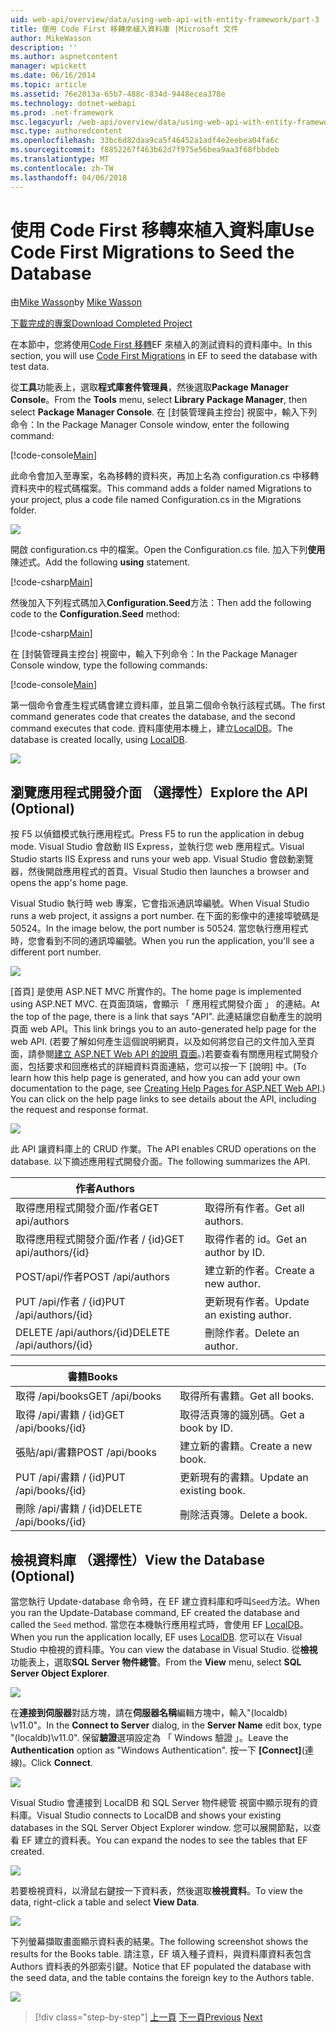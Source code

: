 ```yaml
---
uid: web-api/overview/data/using-web-api-with-entity-framework/part-3
title: 使用 Code First 移轉來植入資料庫 |Microsoft 文件
author: MikeWasson
description: ''
ms.author: aspnetcontent
manager: wpickett
ms.date: 06/16/2014
ms.topic: article
ms.assetid: 76e2013a-65b7-488c-834d-9448ecea378e
ms.technology: dotnet-webapi
ms.prod: .net-framework
msc.legacyurl: /web-api/overview/data/using-web-api-with-entity-framework/part-3
msc.type: authoredcontent
ms.openlocfilehash: 33bc6d82daa9ca5f46452a1adf4e2eebea04fa6c
ms.sourcegitcommit: f8852267f463b62d7f975e56bea9aa3f68fbbdeb
ms.translationtype: MT
ms.contentlocale: zh-TW
ms.lasthandoff: 04/06/2018
---
```

<a name="use-code-first-migrations-to-seed-the-database"></a><span data-ttu-id="f43f9-102">使用 Code First 移轉來植入資料庫</span><span class="sxs-lookup"><span data-stu-id="f43f9-102">Use Code First Migrations to Seed the Database</span></span>
====================
<span data-ttu-id="f43f9-103">由[Mike Wasson](https://github.com/MikeWasson)</span><span class="sxs-lookup"><span data-stu-id="f43f9-103">by [Mike Wasson](https://github.com/MikeWasson)</span></span>

[<span data-ttu-id="f43f9-104">下載完成的專案</span><span class="sxs-lookup"><span data-stu-id="f43f9-104">Download Completed Project</span></span>](https://github.com/MikeWasson/BookService)

<span data-ttu-id="f43f9-105">在本節中，您將使用[Code First 移轉](https://msdn.microsoft.com/data/jj591621)EF 來植入的測試資料的資料庫中。</span><span class="sxs-lookup"><span data-stu-id="f43f9-105">In this section, you will use [Code First Migrations](https://msdn.microsoft.com/data/jj591621) in EF to seed the database with test data.</span></span>

<span data-ttu-id="f43f9-106">從**工具**功能表上，選取**程式庫套件管理員**，然後選取**Package Manager Console**。</span><span class="sxs-lookup"><span data-stu-id="f43f9-106">From the **Tools** menu, select **Library Package Manager**, then select **Package Manager Console**.</span></span> <span data-ttu-id="f43f9-107">在 [封裝管理員主控台] 視窗中，輸入下列命令：</span><span class="sxs-lookup"><span data-stu-id="f43f9-107">In the Package Manager Console window, enter the following command:</span></span>

[!code-console[Main](part-3/samples/sample1.cmd)]

<span data-ttu-id="f43f9-108">此命令會加入至專案，名為移轉的資料夾，再加上名為 configuration.cs 中移轉資料夾中的程式碼檔案。</span><span class="sxs-lookup"><span data-stu-id="f43f9-108">This command adds a folder named Migrations to your project, plus a code file named Configuration.cs in the Migrations folder.</span></span>

![](part-3/_static/image1.png)

<span data-ttu-id="f43f9-109">開啟 configuration.cs 中的檔案。</span><span class="sxs-lookup"><span data-stu-id="f43f9-109">Open the Configuration.cs file.</span></span> <span data-ttu-id="f43f9-110">加入下列**使用**陳述式。</span><span class="sxs-lookup"><span data-stu-id="f43f9-110">Add the following **using** statement.</span></span>

[!code-csharp[Main](part-3/samples/sample2.cs)]

<span data-ttu-id="f43f9-111">然後加入下列程式碼加入**Configuration.Seed**方法：</span><span class="sxs-lookup"><span data-stu-id="f43f9-111">Then add the following code to the **Configuration.Seed** method:</span></span>

[!code-csharp[Main](part-3/samples/sample3.cs)]

<span data-ttu-id="f43f9-112">在 [封裝管理員主控台] 視窗中，輸入下列命令：</span><span class="sxs-lookup"><span data-stu-id="f43f9-112">In the Package Manager Console window, type the following commands:</span></span>

[!code-console[Main](part-3/samples/sample4.cmd)]

<span data-ttu-id="f43f9-113">第一個命令會產生程式碼會建立資料庫，並且第二個命令執行該程式碼。</span><span class="sxs-lookup"><span data-stu-id="f43f9-113">The first command generates code that creates the database, and the second command executes that code.</span></span> <span data-ttu-id="f43f9-114">資料庫使用本機上，建立[LocalDB](https://msdn.microsoft.com/library/hh510202.aspx)。</span><span class="sxs-lookup"><span data-stu-id="f43f9-114">The database is created locally, using [LocalDB](https://msdn.microsoft.com/library/hh510202.aspx).</span></span>

![](part-3/_static/image2.png)

## <a name="explore-the-api-optional"></a><span data-ttu-id="f43f9-115">瀏覽應用程式開發介面 （選擇性）</span><span class="sxs-lookup"><span data-stu-id="f43f9-115">Explore the API (Optional)</span></span>

<span data-ttu-id="f43f9-116">按 F5 以偵錯模式執行應用程式。</span><span class="sxs-lookup"><span data-stu-id="f43f9-116">Press F5 to run the application in debug mode.</span></span> <span data-ttu-id="f43f9-117">Visual Studio 會啟動 IIS Express，並執行您 web 應用程式。</span><span class="sxs-lookup"><span data-stu-id="f43f9-117">Visual Studio starts IIS Express and runs your web app.</span></span> <span data-ttu-id="f43f9-118">Visual Studio 會啟動瀏覽器，然後開啟應用程式的首頁。</span><span class="sxs-lookup"><span data-stu-id="f43f9-118">Visual Studio then launches a browser and opens the app's home page.</span></span>

<span data-ttu-id="f43f9-119">Visual Studio 執行時 web 專案，它會指派通訊埠編號。</span><span class="sxs-lookup"><span data-stu-id="f43f9-119">When Visual Studio runs a web project, it assigns a port number.</span></span> <span data-ttu-id="f43f9-120">在下面的影像中的連接埠號碼是 50524。</span><span class="sxs-lookup"><span data-stu-id="f43f9-120">In the image below, the port number is 50524.</span></span> <span data-ttu-id="f43f9-121">當您執行應用程式時，您會看到不同的通訊埠編號。</span><span class="sxs-lookup"><span data-stu-id="f43f9-121">When you run the application, you'll see a different port number.</span></span>

![](part-3/_static/image3.png)

<span data-ttu-id="f43f9-122">[首頁] 是使用 ASP.NET MVC 所實作的。</span><span class="sxs-lookup"><span data-stu-id="f43f9-122">The home page is implemented using ASP.NET MVC.</span></span> <span data-ttu-id="f43f9-123">在頁面頂端，會顯示 「 應用程式開發介面 」 的連結。</span><span class="sxs-lookup"><span data-stu-id="f43f9-123">At the top of the page, there is a link that says "API".</span></span> <span data-ttu-id="f43f9-124">此連結讓您自動產生的說明頁面 web API。</span><span class="sxs-lookup"><span data-stu-id="f43f9-124">This link brings you to an auto-generated help page for the web API.</span></span> <span data-ttu-id="f43f9-125">(若要了解如何產生這個說明網頁，以及如何將您自己的文件加入至頁面，請參閱[建立 ASP.NET Web API 的說明 頁面](../../getting-started-with-aspnet-web-api/creating-api-help-pages.md)。)若要查看有關應用程式開發介面，包括要求和回應格式的詳細資料頁面連結，您可以按一下 [說明] 中。</span><span class="sxs-lookup"><span data-stu-id="f43f9-125">(To learn how this help page is generated, and how you can add your own documentation to the page, see [Creating Help Pages for ASP.NET Web API](../../getting-started-with-aspnet-web-api/creating-api-help-pages.md).) You can click on the help page links to see details about the API, including the request and response format.</span></span>

![](part-3/_static/image4.png)

<span data-ttu-id="f43f9-126">此 API 讓資料庫上的 CRUD 作業。</span><span class="sxs-lookup"><span data-stu-id="f43f9-126">The API enables CRUD operations on the database.</span></span> <span data-ttu-id="f43f9-127">以下摘述應用程式開發介面。</span><span class="sxs-lookup"><span data-stu-id="f43f9-127">The following summarizes the API.</span></span>

| <span data-ttu-id="f43f9-128">作者</span><span class="sxs-lookup"><span data-stu-id="f43f9-128">Authors</span></span> |  |
| --- | -- |
| <span data-ttu-id="f43f9-129">取得應用程式開發介面/作者</span><span class="sxs-lookup"><span data-stu-id="f43f9-129">GET api/authors</span></span> | <span data-ttu-id="f43f9-130">取得所有作者。</span><span class="sxs-lookup"><span data-stu-id="f43f9-130">Get all authors.</span></span> |
| <span data-ttu-id="f43f9-131">取得應用程式開發介面/作者 / {id}</span><span class="sxs-lookup"><span data-stu-id="f43f9-131">GET api/authors/{id}</span></span> | <span data-ttu-id="f43f9-132">取得作者的 id。</span><span class="sxs-lookup"><span data-stu-id="f43f9-132">Get an author by ID.</span></span> |
| <span data-ttu-id="f43f9-133">POST/api/作者</span><span class="sxs-lookup"><span data-stu-id="f43f9-133">POST /api/authors</span></span> | <span data-ttu-id="f43f9-134">建立新的作者。</span><span class="sxs-lookup"><span data-stu-id="f43f9-134">Create a new author.</span></span> |
| <span data-ttu-id="f43f9-135">PUT /api/作者 / {id}</span><span class="sxs-lookup"><span data-stu-id="f43f9-135">PUT /api/authors/{id}</span></span> | <span data-ttu-id="f43f9-136">更新現有作者。</span><span class="sxs-lookup"><span data-stu-id="f43f9-136">Update an existing author.</span></span> |
| <span data-ttu-id="f43f9-137">DELETE /api/authors/{id}</span><span class="sxs-lookup"><span data-stu-id="f43f9-137">DELETE /api/authors/{id}</span></span> | <span data-ttu-id="f43f9-138">刪除作者。</span><span class="sxs-lookup"><span data-stu-id="f43f9-138">Delete an author.</span></span> |

| <span data-ttu-id="f43f9-139">書籍</span><span class="sxs-lookup"><span data-stu-id="f43f9-139">Books</span></span> |  |
| --- | -- |
| <span data-ttu-id="f43f9-140">取得 /api/books</span><span class="sxs-lookup"><span data-stu-id="f43f9-140">GET /api/books</span></span> | <span data-ttu-id="f43f9-141">取得所有書籍。</span><span class="sxs-lookup"><span data-stu-id="f43f9-141">Get all books.</span></span> |
| <span data-ttu-id="f43f9-142">取得 /api/書籍 / {id}</span><span class="sxs-lookup"><span data-stu-id="f43f9-142">GET /api/books/{id}</span></span> | <span data-ttu-id="f43f9-143">取得活頁簿的識別碼。</span><span class="sxs-lookup"><span data-stu-id="f43f9-143">Get a book by ID.</span></span> |
| <span data-ttu-id="f43f9-144">張貼/api/書籍</span><span class="sxs-lookup"><span data-stu-id="f43f9-144">POST /api/books</span></span> | <span data-ttu-id="f43f9-145">建立新的書籍。</span><span class="sxs-lookup"><span data-stu-id="f43f9-145">Create a new book.</span></span> |
| <span data-ttu-id="f43f9-146">PUT /api/書籍 / {id}</span><span class="sxs-lookup"><span data-stu-id="f43f9-146">PUT /api/books/{id}</span></span> | <span data-ttu-id="f43f9-147">更新現有的書籍。</span><span class="sxs-lookup"><span data-stu-id="f43f9-147">Update an existing book.</span></span> |
| <span data-ttu-id="f43f9-148">刪除 /api/書籍 / {id}</span><span class="sxs-lookup"><span data-stu-id="f43f9-148">DELETE /api/books/{id}</span></span> | <span data-ttu-id="f43f9-149">刪除活頁簿。</span><span class="sxs-lookup"><span data-stu-id="f43f9-149">Delete a book.</span></span> |

## <a name="view-the-database-optional"></a><span data-ttu-id="f43f9-150">檢視資料庫 （選擇性）</span><span class="sxs-lookup"><span data-stu-id="f43f9-150">View the Database (Optional)</span></span>

<span data-ttu-id="f43f9-151">當您執行 Update-database 命令時，在 EF 建立資料庫和呼叫`Seed`方法。</span><span class="sxs-lookup"><span data-stu-id="f43f9-151">When you ran the Update-Database command, EF created the database and called the `Seed` method.</span></span> <span data-ttu-id="f43f9-152">當您在本機執行應用程式時，會使用 EF [LocalDB](https://blogs.msdn.com/b/sqlexpress/archive/2011/07/12/introducing-localdb-a-better-sql-express.aspx)。</span><span class="sxs-lookup"><span data-stu-id="f43f9-152">When you run the application locally, EF uses [LocalDB](https://blogs.msdn.com/b/sqlexpress/archive/2011/07/12/introducing-localdb-a-better-sql-express.aspx).</span></span> <span data-ttu-id="f43f9-153">您可以在 Visual Studio 中檢視的資料庫。</span><span class="sxs-lookup"><span data-stu-id="f43f9-153">You can view the database in Visual Studio.</span></span> <span data-ttu-id="f43f9-154">從**檢視**功能表上，選取**SQL Server 物件總管**。</span><span class="sxs-lookup"><span data-stu-id="f43f9-154">From the **View** menu, select **SQL Server Object Explorer**.</span></span>

![](part-3/_static/image5.png)

<span data-ttu-id="f43f9-155">在**連接到伺服器**對話方塊，請在**伺服器名稱**編輯方塊中，輸入"(localdb) \v11.0"。</span><span class="sxs-lookup"><span data-stu-id="f43f9-155">In the **Connect to Server** dialog, in the **Server Name** edit box, type "(localdb)\v11.0".</span></span> <span data-ttu-id="f43f9-156">保留**驗證**選項設定為 「 Windows 驗證 」。</span><span class="sxs-lookup"><span data-stu-id="f43f9-156">Leave the **Authentication** option as "Windows Authentication".</span></span> <span data-ttu-id="f43f9-157">按一下 **[Connect]**(連線)。</span><span class="sxs-lookup"><span data-stu-id="f43f9-157">Click **Connect**.</span></span>

![](part-3/_static/image6.png)

<span data-ttu-id="f43f9-158">Visual Studio 會連接到 LocalDB 和 SQL Server 物件總管 視窗中顯示現有的資料庫。</span><span class="sxs-lookup"><span data-stu-id="f43f9-158">Visual Studio connects to LocalDB and shows your existing databases in the SQL Server Object Explorer window.</span></span> <span data-ttu-id="f43f9-159">您可以展開節點，以查看 EF 建立的資料表。</span><span class="sxs-lookup"><span data-stu-id="f43f9-159">You can expand the nodes to see the tables that EF created.</span></span>

![](part-3/_static/image7.png)

<span data-ttu-id="f43f9-160">若要檢視資料，以滑鼠右鍵按一下資料表，然後選取**檢視資料**。</span><span class="sxs-lookup"><span data-stu-id="f43f9-160">To view the data, right-click a table and select **View Data**.</span></span>

![](part-3/_static/image8.png)

<span data-ttu-id="f43f9-161">下列螢幕擷取畫面顯示資料表的結果。</span><span class="sxs-lookup"><span data-stu-id="f43f9-161">The following screenshot shows the results for the Books table.</span></span> <span data-ttu-id="f43f9-162">請注意，EF 填入種子資料，與資料庫資料表包含 Authors 資料表的外部索引鍵。</span><span class="sxs-lookup"><span data-stu-id="f43f9-162">Notice that EF populated the database with the seed data, and the table contains the foreign key to the Authors table.</span></span>

![](part-3/_static/image9.png)

> [!div class="step-by-step"]
> <span data-ttu-id="f43f9-163">[上一頁](part-2.md)
> [下一頁](part-4.md)</span><span class="sxs-lookup"><span data-stu-id="f43f9-163">[Previous](part-2.md)
[Next](part-4.md)</span></span>
